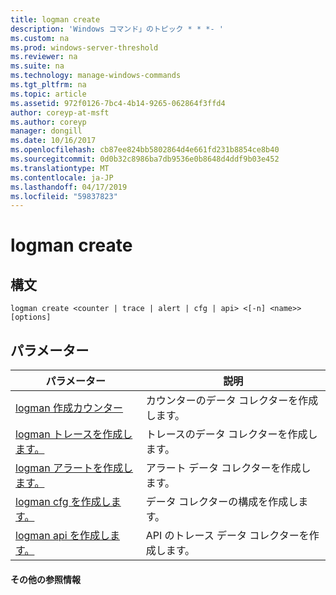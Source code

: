 ```yaml
---
title: logman create
description: 'Windows コマンド」のトピック * * *- '
ms.custom: na
ms.prod: windows-server-threshold
ms.reviewer: na
ms.suite: na
ms.technology: manage-windows-commands
ms.tgt_pltfrm: na
ms.topic: article
ms.assetid: 972f0126-7bc4-4b14-9265-062864f3ffd4
author: coreyp-at-msft
ms.author: coreyp
manager: dongill
ms.date: 10/16/2017
ms.openlocfilehash: cb87ee824bb5802864d4e661fd231b8854ce8b40
ms.sourcegitcommit: 0d0b32c8986ba7db9536e0b8648d4ddf9b03e452
ms.translationtype: MT
ms.contentlocale: ja-JP
ms.lasthandoff: 04/17/2019
ms.locfileid: "59837823"
---
```

# <a name="logman-create"></a>logman create



## <a name="syntax"></a>構文

```
logman create <counter | trace | alert | cfg | api> <[-n] <name>> [options]
```

## <a name="parameters"></a>パラメーター

|パラメーター|説明|
|---------|-----------|
|[logman 作成カウンター](logman-create-counter.md)|カウンターのデータ コレクターを作成します。|
|[logman トレースを作成します。](logman-create-trace.md)|トレースのデータ コレクターを作成します。|
|[logman アラートを作成します。](logman-create-alert.md)|アラート データ コレクターを作成します。|
|[logman cfg を作成します。](logman-create-cfg.md)|データ コレクターの構成を作成します。|
|[logman api を作成します。](logman-create-api.md)|API のトレース データ コレクターを作成します。|

#### <a name="additional-references"></a>その他の参照情報